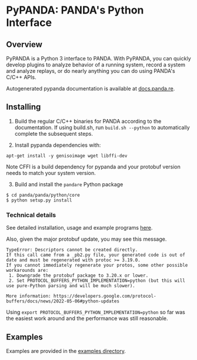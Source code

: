 PyPANDA: PANDA's Python Interface
========
Overview
-
PyPANDA is a Python 3 interface to PANDA. With PyPANDA, you can quickly develop plugins
to analyze behavior of a running system, record a system and analyze replays, or do
nearly anything you can do using PANDA's C/C++ APIs.

Autogenerated pypanda documentation is available at [docs.panda.re](https://docs.panda.re).


## Installing

1) Build the regular C/C++ binaries for PANDA according to the documentation. If using build.sh, run `build.sh --python` to automatically complete the subsequent steps.

2) Install pypanda dependencies with:
```
apt-get install -y genisoimage wget libffi-dev
```
Note CFFI is a build dependency for pypanda and your protobuf version needs to match your system version.

3) Build and install the `pandare` Python package
```
$ cd panda/panda/python/core
$ python setup.py install
```

### Technical details
See detailed installation, usage and example programs [here](./docs/USAGE.md).

Also, given the major protobuf update, you may see this message.
```
TypeError: Descriptors cannot be created directly.
If this call came from a _pb2.py file, your generated code is out of date and must be regenerated with protoc >= 3.19.0.
If you cannot immediately regenerate your protos, some other possible workarounds are:
 1. Downgrade the protobuf package to 3.20.x or lower.
 2. Set PROTOCOL_BUFFERS_PYTHON_IMPLEMENTATION=python (but this will use pure-Python parsing and will be much slower).

More information: https://developers.google.com/protocol-buffers/docs/news/2022-05-06#python-updates
```
Using `export PROTOCOL_BUFFERS_PYTHON_IMPLEMENTATION=python` so far was the easiest work around and the performance was still reasonable.

## Examples
Examples are provided in the [examples directory](./examples/).
